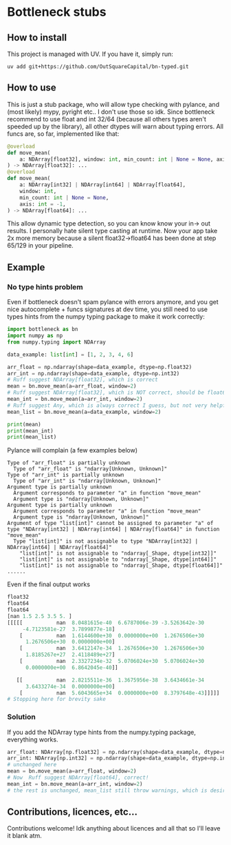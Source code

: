 # Bottleneck stubs

## How to install
This project is managed with UV. If you have it, simply run:

    uv add git+https://github.com/OutSquareCapital/bn-typed.git

## How to use
This is just a stub package, who will allow type checking with pylance, and (most likely) mypy, pyright etc.. I don't use those so idk.
Since bottleneck recommend to use float and int 32/64 (because all others types aren't speeded up by the library), all other dtypes will warn about typing errors. All funcs are, so far, implemented like that:
```python
@overload
def move_mean(
    a: NDArray[float32], window: int, min_count: int | None = None, axis: int = -1
) -> NDArray[float32]: ...
@overload
def move_mean(
    a: NDArray[int32] | NDArray[int64] | NDArray[float64],
    window: int,
    min_count: int | None = None,
    axis: int = -1,
) -> NDArray[float64]: ...
```
This allow dynamic type detection, so you can know know your in-> out results. I personally hate silent type casting at runtime.
Now your app take 2x more memory because a silent float32->float64 has been done at step 65/129 in your pipeline. 

## Example

### No type hints problem
Even if bottleneck doesn't spam pylance with errors anymore, and you get nice autocomplete + funcs signatures at dev time, you still need to use types hints from the numpy typing package to make it work correctly:
```python
import bottleneck as bn
import numpy as np
from numpy.typing import NDArray

data_example: list[int] = [1, 2, 3, 4, 6]

arr_float = np.ndarray(shape=data_example, dtype=np.float32)
arr_int = np.ndarray(shape=data_example, dtype=np.int32)
# Ruff suggest NDArray[float32], which is correct
mean = bn.move_mean(a=arr_float, window=2)
# Ruff suggest NDArray[float32], which is NOT correct, should be float64
mean_int = bn.move_mean(a=arr_int, window=2)
# Ruff suggest Any, which is always correct I guess, but not very helpful
mean_list = bn.move_mean(a=data_example, window=2)

print(mean)
print(mean_int)
print(mean_list)
```

Pylance will complain (a few examples below)
```
Type of "arr_float" is partially unknown
  Type of "arr_float" is "ndarray[Unknown, Unknown]"
Type of "arr_int" is partially unknown
  Type of "arr_int" is "ndarray[Unknown, Unknown]"
Argument type is partially unknown
  Argument corresponds to parameter "a" in function "move_mean"
  Argument type is "ndarray[Unknown, Unknown]"
Argument type is partially unknown
  Argument corresponds to parameter "a" in function "move_mean"
  Argument type is "ndarray[Unknown, Unknown]"
Argument of type "list[int]" cannot be assigned to parameter "a" of type "NDArray[int32] | NDArray[int64] | NDArray[float64]" in function "move_mean"
  Type "list[int]" is not assignable to type "NDArray[int32] | NDArray[int64] | NDArray[float64]"
    "list[int]" is not assignable to "ndarray[_Shape, dtype[int32]]"
    "list[int]" is not assignable to "ndarray[_Shape, dtype[int64]]"
    "list[int]" is not assignable to "ndarray[_Shape, dtype[float64]]"
......
```

Even if the final output works
```python
float32
float64
float64
[nan 1.5 2.5 3.5 5. ]
[[[[[           nan  8.0481615e-40  6.6787006e-39 -3.5263642e-30
     -4.7123581e-27  3.7899877e-18]
    [           nan  1.6144600e+30  0.0000000e+00  1.2676506e+30
      1.2676506e+30  0.0000000e+00]
    [           nan  3.6412147e-34  1.2676506e+30  1.2676506e+30
      1.8185267e+27  2.4118489e+27]
    [           nan  2.3327234e-32  5.0706024e+30  5.0706024e+30
      0.0000000e+00  6.8642045e-40]]

   [[           nan  2.8215511e-36  1.3675956e-38  3.6434661e-34
      3.6433274e-34  0.0000000e+00]
    [           nan  5.6043665e+34  0.0000000e+00  8.3797648e-43]]]]]
# Stopping here for brevity sake
```
### Solution
If you add the NDArray type hints from the numpy.typing package, everything works.
```python
arr_float: NDArray[np.float32] = np.ndarray(shape=data_example, dtype=np.float32)
arr_int: NDArray[np.int32] = np.ndarray(shape=data_example, dtype=np.int32)
# unchanged here
mean = bn.move_mean(a=arr_float, window=2)
# Now  Ruff suggest NDArray[float64], correct!
mean_int = bn.move_mean(a=arr_int, window=2)
# the rest is unchanged, mean_list still throw warnings, which is desired behavior
```

## Contributions, licences, etc...

Contributions welcome! Idk anything about licences and all that so I'll leave it blank atm.